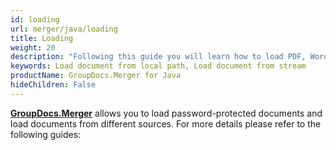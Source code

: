 ```yaml
---
id: loading
url: merger/java/loading
title: Loading
weight: 20
description: "Following this guide you will learn how to load PDF, Word, Excel, PowerPoint documents by local file path, stream or third-party storage for further processing with GroupDocs.Merger for Java API."
keywords: Load document from local path, Load document from stream
productName: GroupDocs.Merger for Java
hideChildren: False
---
```

[**GroupDocs.Merger**](https://products.groupdocs.com/merger/java) allows you to load password-protected documents and load documents from different sources. For more details please refer to the following guides:
